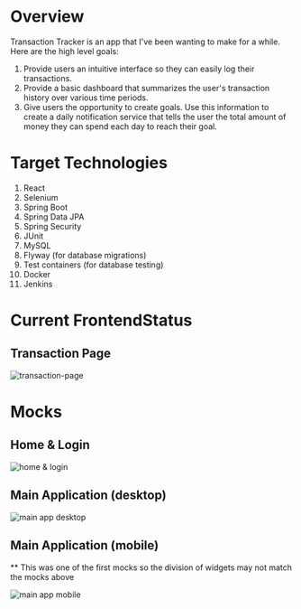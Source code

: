 <h1>Overview</h1>
Transaction Tracker is an app that I've been wanting to make for a while. Here are the high level goals:

<ol>
  <li>Provide users an intuitive interface so they can easily log their transactions.</li>
  <li>Provide a basic dashboard that summarizes the user's transaction history over various time periods.</li>
  <li>Give users the opportunity to create goals. Use this information to create a daily notification service that tells the user the total amount of money they can spend each day to reach their goal.</li>
</ol>

<h1>Target Technologies</h1>
<ol>
  <li>React</li>
  <li>Selenium</li>
  <li>Spring Boot</li>
  <li>Spring Data JPA</li>
  <li>Spring Security</li>
  <li>JUnit</li>
  <li>MySQL</li>
  <li>Flyway (for database migrations)</li>
  <li>Test containers (for database testing)</li>
  <li>Docker</li>
  <li>Jenkins</li>
</ol>

<h1>Current FrontendStatus</h1>
<h2>Transaction Page</h2>

![transaction-page](https://github.com/seanpolid/transaction-tracker-images/blob/main/09092023-status.png?raw=true)

<h1>Mocks</h1>

<h2>Home & Login</h2>

![home & login](https://github.com/seanpolid/transaction-tracker-images/blob/main/home_login.png?raw=true)

<h2>Main Application (desktop)</h2>

![main app desktop](https://github.com/seanpolid/transaction-tracker-images/blob/main/main_application.png?raw=true)

<h2>Main Application (mobile)</h2>
** This was one of the first mocks so the division of widgets may not match the mocks above

![main app mobile](https://github.com/seanpolid/transaction-tracker-images/blob/main/main_application_mobile.png?raw=true)
